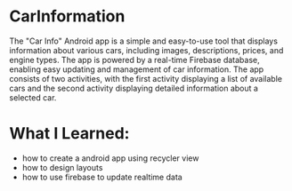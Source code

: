 # CarInformation

The "Car Info" Android app is a simple and easy-to-use tool that displays information about various cars, including images, descriptions, prices, and engine types. The app is powered by a real-time Firebase database, enabling easy updating and management of car information. The app consists of two activities, with the first activity displaying a list of available cars and the second activity displaying detailed information about a selected car.

# What I Learned:
- how to create a android app using recycler view
- how to design layouts
- how to use firebase to update realtime data
